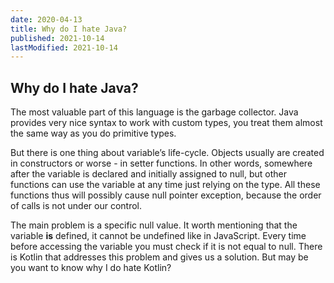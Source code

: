 ```yaml
---
date: 2020-04-13
title: Why do I hate Java?
published: 2021-10-14
lastModified: 2021-10-14
---
```


## Why do I hate Java?

The most valuable part of this language is the garbage collector. Java provides very nice syntax to work with custom types, you treat them almost the same way as you do primitive types. 

But there is one thing about variable’s life-cycle. Objects usually are created in constructors or worse - in setter functions. In other words, somewhere after the variable is declared and initially assigned to null, but other functions can use the variable at any time just relying on the type. All these functions thus will possibly cause null pointer exception, because the order of calls is not under our control.

The main problem is a specific null value. It worth mentioning that the variable **is** defined, it cannot be undefined like in JavaScript. Every time before accessing the variable you must check if it is not equal to null. There is Kotlin that addresses this problem and gives us a solution. But may be you want to know why I do hate Kotlin?